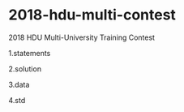# 2018-hdu-multi-contest
2018 HDU Multi-University Training Contest

1.statements

2.solution

3.data

4.std
